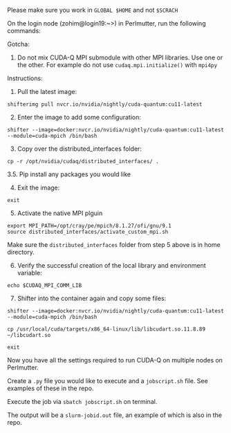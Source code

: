 Please make sure you work in `GLOBAL $HOME` and not `$SCRACH`

On the login node (zohim@login19:~>) in Perlmutter, run the following commands:

Gotcha: 

1. Do not mix CUDA-Q MPI submodule with other MPI libraries. Use one or the other. For example do not use `cudaq.mpi.initialize()` with `mpi4py`


Instructions: 

1. Pull the latest image:

`shifterimg pull nvcr.io/nvidia/nightly/cuda-quantum:cu11-latest`


2. Enter the image to add some configuration:

`shifter --image=docker:nvcr.io/nvidia/nightly/cuda-quantum:cu11-latest --module=cuda-mpich /bin/bash`

3. Copy over the distributed_interfaces folder: 

`cp -r /opt/nvidia/cudaq/distributed_interfaces/ .`

3.5. Pip install any packages you would like

4. Exit the image: 

`exit`

5. Activate the native MPI plguin 

```
export MPI_PATH=/opt/cray/pe/mpich/8.1.27/ofi/gnu/9.1
source distributed_interfaces/activate_custom_mpi.sh
```

Make sure the `distributed_interfaces` folder from step 5 above is in home directory. 

6. Verify the successful creation of the local library and environment variable:

`echo $CUDAQ_MPI_COMM_LIB`

7. Shifter into the container again and copy some files: 

```
shifter --image=docker:nvcr.io/nvidia/nightly/cuda-quantum:cu11-latest --module=cuda-mpich /bin/bash

cp /usr/local/cuda/targets/x86_64-linux/lib/libcudart.so.11.8.89 ~/libcudart.so

exit
```


Now you have all the settings required to run CUDA-Q on multiple nodes on Perlmutter. 

Create a `.py` file you would like to execute and a `jobscript.sh` file. See examples of these in the repo. 

Execute the job via `sbatch jobscript.sh` on terminal. 

The output will be a `slurm-jobid.out` file, an example of which is also in the repo. 
